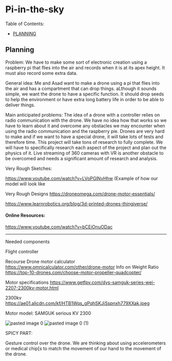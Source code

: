# Pi-in-the-sky


Table of Contents:
* [PLANNING](https://github.com/afaqirz67/Pi-in-the-sky/blob/main/README.md#planning)


## Planning

Problem:
We have to make some sort of electronic creation using a raspberry pi that flies into the air and records when it is at its apex height. It must also record some extra data.

General idea:
Me and Asad want to make a drone using a pi that flies into the air and has a compartment that can drop things. aLthough it sounds simple, we want the drone to have a specific function. It should drop seeds to help the environment or have extra long battery life in order to be able to deliver things.

Main anticipated problems:
The idea of a drone with a controller relies on radio communication with the drone. We have no idea how that works so we have to learn about it and overcome any obstacles we may encounter when using the radio communication and the raspberry pie.
Drones are very hard to make and if we want to have a special drone, it will take lots of tests and therefore time. This project will take tons of research to fully complete. We will have to specifically research each aspect of the project and plan out the physics of it. 
Live streaming of 360 cameras with VR is another obstacle to be overcomed and needs a significant amount of research and analysis.



Very Rough Sketches:

https://www.youtube.com/watch?v=LVoPGlNvHhw   (Example of how our model will look like

Very Rough Designs 
https://droneomega.com/drone-motor-essentials/

https://www.learnrobotics.org/blog/3d-printed-drones-thingiverse/



#### Online Resources:

https://www.youtube.com/watch?v=bCEiOnuODac


____________________________________________________________________________________





Needed components

Flight controller





Recourse 
Drone motor calculator 
https://www.omnicalculator.com/other/drone-motor
Info on Weight Ratio
https://top-10-drones.com/choose-motor-propeller-quadcopter/

Motor specifications
https://www.getfpv.com/dys-samguk-series-wei-2207-2300kv-motor.html

2300kv
https://ae01.alicdn.com/kf/HTB1Wqs_gPqhSKJjSspnxh779XXak.jpeg


Motor model: SAMGUK serious KV 2300


![pasted image 0](https://user-images.githubusercontent.com/56890879/152362260-7c9233a2-e19b-481a-9829-89f53286319e.png)
![pasted image 0 (1)](https://user-images.githubusercontent.com/56890879/152362281-9065dfec-2e47-4a7a-8d15-e1356836e820.png)



SPICY PART:

Gesture control over the drone. We are thinking about using accelerometers or medical chip[s to match the movement of our hand to the movement of the drone.


